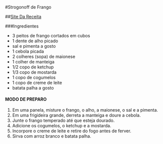 #Strogonoff de Frango

##[Site Da Receita](https://www.tudogostoso.com.br/receita/2462-strogonoff-de-frango.html)


###Ingredientes

- 3 peitos de frango cortados em cubos
- 1 dente de alho picado
- sal e pimenta a gosto
- 1 cebola picada
- 2 colheres (sopa) de maionese
- 1 colher de manteiga
- 1/2 copo de ketchup
- 1/3 copo de mostarda
- 1 copo de cogumelos
- 1 copo de creme de leite
- batata palha a gosto

#### MODO DE PREPARO

1. Em uma panela, misture o frango, o alho, a maionese, o sal e a pimenta.
1. Em uma frigideira grande, derreta a manteiga e doure a cebola.
1. Junte o frango temperado até que esteja dourado.
1. Adicione os cogumelos, o ketchup e a mostarda.
1. Incorpore o creme de leite e retire do fogo antes de ferver.
1. Sirva com arroz branco e batata palha.

